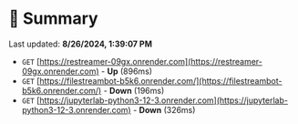 # 📖 Summary
Last updated: **8/26/2024, 1:39:07 PM**

- `GET` [https://restreamer-09gx.onrender.com](https://restreamer-09gx.onrender.com) - **Up** (896ms)
- `GET` [https://filestreambot-b5k6.onrender.com/](https://filestreambot-b5k6.onrender.com/) - **Down** (196ms)
- `GET` [https://jupyterlab-python3-12-3.onrender.com](https://jupyterlab-python3-12-3.onrender.com) - **Down** (326ms)
